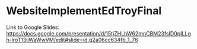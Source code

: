 # WebsiteImplementEdTroyFinal



Link to Google Slides: https://docs.google.com/presentation/d/15tjZHLhW62mnCBM23fsID0pILLgh-lroT13ijWaWwVM/edit#slide=id.g2a06cc634fb_1_76

